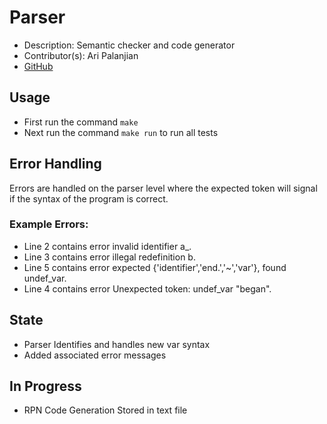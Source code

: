 # Parser
- Description: Semantic checker and code generator
- Contributor(s): Ari Palanjian
- [GitHub](https://github.com/aripalanjian/PLs-Proj-2.git) 
## Usage
- First run the command ```make```
- Next run the command ```make run``` to run all tests

## Error Handling
Errors are handled on the parser level where the expected token will signal if the syntax of the program is correct.

### Example Errors:
- Line 2 contains error invalid identifier a_.
- Line 3 contains error illegal redefinition b.
- Line 5 contains error expected {'identifier','end.','~','var'}, found undef_var.
- Line 4 contains error Unexpected token: undef_var "began".

## State
- Parser Identifies and handles new var syntax
- Added associated error messages

## In Progress
- RPN Code Generation Stored in text file
